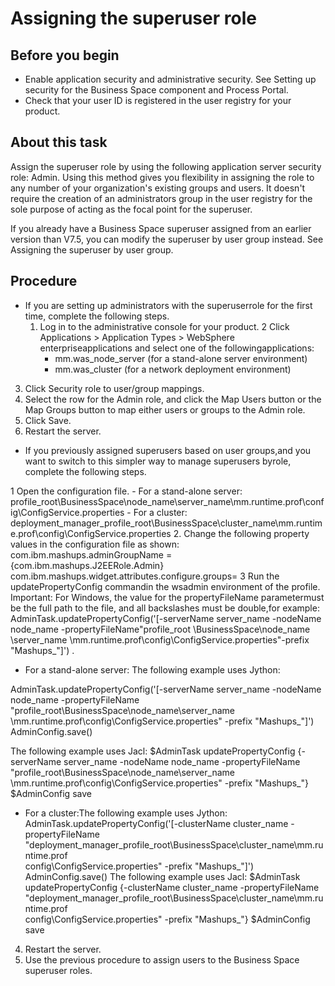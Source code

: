 <!-- image -->

# Assigning the superuser role

## Before you begin

- Enable application security and administrative security. See Setting up security for the Business Space component and Process Portal.
- Check that your user ID is registered in the user registry for
your product.

## About this task

Assign the superuser role by using the following application
server security role: Admin. Using this method
gives you flexibility in assigning the role to any number of your
organization's existing groups and users. It doesn't require the creation
of an administrators group in the user registry for the sole purpose
of acting as the focal point for the superuser.

If you already have a Business Space superuser assigned
from an earlier version than V7.5, you can modify the superuser by user group instead. See Assigning the superuser by user group.

## Procedure

- If you are setting up administrators with the superuserrole for the first time, complete the following steps.
    1. Log in to the administrative console for your product.
    2 Click Applications > Application Types > WebSphere enterpriseapplications and select one of the followingapplications:
        - mm.was\_node\_server (for
a stand-alone server environment)
        - mm.was\_cluster (for
a network deployment environment)
3. Click Security role to user/group mappings.
4. Select the row for the Admin role,
and click the Map Users button or the Map
Groups button to map either users or groups to the Admin
role.
5. Click Save.
6. Restart the server.
- If you previously assigned superusers based on user groups,and you want to switch to this simpler way to manage superusers byrole, complete the following steps.

1 Open the configuration file.
    - For a stand-alone server: profile\_root\BusinessSpace\node\_name\server\_name\mm.runtime.prof\config\ConfigService.properties
    - For a cluster: deployment\_manager\_profile\_root\BusinessSpace\cluster\_name\mm.runtime.prof\config\ConfigService.properties
2. Change the following property values in the configuration
file as shown: com.ibm.mashups.adminGroupName
= {com.ibm.mashups.J2EERole.Admin}  
com.ibm.mashups.widget.attributes.configure.groups=
3 Run the updatePropertyConfig commandin the wsadmin environment of the profile. Important: For Windows, the value for the propertyFileName parametermust be the full path to the file, and all backslashes must be double,for example: AdminTask.updatePropertyConfig('[-serverName server\_name -nodeName node\_name -propertyFileName"profile\_root \\BusinessSpace\\node\_name \\server\_name \\mm.runtime.prof\\config\\ConfigService.properties"-prefix "Mashups\_"]') .

- For a stand-alone server: The following example uses Jython:
 
AdminTask.updatePropertyConfig('[-serverName server\_name -nodeName node\_name 
-propertyFileName "profile\_root\BusinessSpace\node\_name\server\_name
\mm.runtime.prof\config\ConfigService.properties" -prefix "Mashups\_"]')
AdminConfig.save()
 
The
following example uses Jacl: 
$AdminTask updatePropertyConfig {-serverName server\_name -nodeName node\_name
 -propertyFileName "profile\_root\BusinessSpace\node\_name\server\_name
\mm.runtime.prof\config\ConfigService.properties" -prefix "Mashups\_"}
$AdminConfig save
- For a cluster:The following example uses Jython:  
AdminTask.updatePropertyConfig('[-clusterName cluster\_name -propertyFileName
 "deployment\_manager\_profile\_root\BusinessSpace\cluster\_name\mm.runtime.prof\
config\ConfigService.properties" -prefix "Mashups\_"]')
AdminConfig.save()
The following example uses Jacl: 
$AdminTask updatePropertyConfig {-clusterName cluster\_name -propertyFileName
 "deployment\_manager\_profile\_root\BusinessSpace\cluster\_name\mm.runtime.prof\
config\ConfigService.properties" -prefix "Mashups\_"}
$AdminConfig save
4. Restart the server.
5. Use the previous procedure to assign users to the Business Space superuser roles.